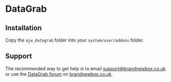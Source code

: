 # DataGrab

## Installation

Copy the `ajw_datagrab` folder into your `system/user/addons` folder.

## Support

The recommended way to get help is to email <a href="mailto:support@brandnewbox.co.uk">support@brandnewbox.co.uk</a> or use the <a href="http://brandnewbox.co.uk/forums/viewforum/16/">DataGrab forum</a> on <a href="http://brandnewbox.co.uk/">brandnewbox.co.uk</a>.
